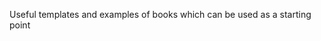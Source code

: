 Useful templates and examples of books which can be used as a starting point

<!--
TODO: !!6 Example of usage `getBookTemplate` + link to book folder with templates + promptbook.studio
-->
